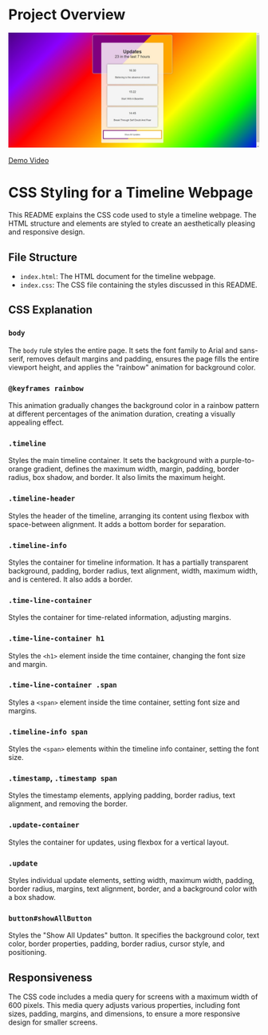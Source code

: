 # Project Overview
![Project Logo](/TimelineCover.jpg)

[Demo Video](https://nenorvalls-timeline.netlify.app/)


# CSS Styling for a Timeline Webpage

This README explains the CSS code used to style a timeline webpage. The HTML structure and elements are styled to create an aesthetically pleasing and responsive design.

## File Structure

- `index.html`: The HTML document for the timeline webpage.
- `index.css`: The CSS file containing the styles discussed in this README.

## CSS Explanation

### `body`

The `body` rule styles the entire page. It sets the font family to Arial and sans-serif, removes default margins and padding, ensures the page fills the entire viewport height, and applies the "rainbow" animation for background color.

### `@keyframes rainbow`

This animation gradually changes the background color in a rainbow pattern at different percentages of the animation duration, creating a visually appealing effect.

### `.timeline`

Styles the main timeline container. It sets the background with a purple-to-orange gradient, defines the maximum width, margin, padding, border radius, box shadow, and border. It also limits the maximum height.

### `.timeline-header`

Styles the header of the timeline, arranging its content using flexbox with space-between alignment. It adds a bottom border for separation.

### `.timeline-info`

Styles the container for timeline information. It has a partially transparent background, padding, border radius, text alignment, width, maximum width, and is centered. It also adds a border.

### `.time-line-container`

Styles the container for time-related information, adjusting margins.

### `.time-line-container h1`

Styles the `<h1>` element inside the time container, changing the font size and margin.

### `.time-line-container .span`

Styles a `<span>` element inside the time container, setting font size and margins.

### `.timeline-info span`

Styles the `<span>` elements within the timeline info container, setting the font size.

### `.timestamp`, `.timestamp span`

Styles the timestamp elements, applying padding, border radius, text alignment, and removing the border.

### `.update-container`

Styles the container for updates, using flexbox for a vertical layout.

### `.update`

Styles individual update elements, setting width, maximum width, padding, border radius, margins, text alignment, border, and a background color with a box shadow.

### `button#showAllButton`

Styles the "Show All Updates" button. It specifies the background color, text color, border properties, padding, border radius, cursor style, and positioning.

## Responsiveness

The CSS code includes a media query for screens with a maximum width of 600 pixels. This media query adjusts various properties, including font sizes, padding, margins, and dimensions, to ensure a more responsive design for smaller screens.
